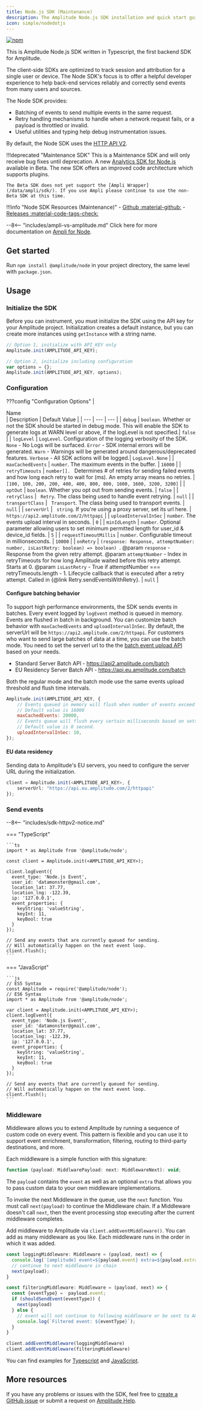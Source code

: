```yaml
---
title: Node.js SDK (Maintenance)
description: The Amplitude Node.js SDK installation and quick start guide.
icon: simple/nodedotjs
---
```


[![npm](https://img.shields.io/npm/v/@amplitude/node)](https://www.npmjs.com/package/@amplitude/node)

This is Amplitude Node.js SDK written in Typescript, the first backend SDK for Amplitude.

The client-side SDKs are optimized to track session and attribution for a single user or device. The Node SDK's focus is to offer a helpful developer experience to help back-end services reliably and correctly send events from many users and sources. 

The Node SDK provides:

- Batching of events to send multiple events in the same request.
- Retry handling mechanisms to handle when a network request fails, or a payload is throttled or invalid.
- Useful utilities and typing help debug instrumentation issues.

By default, the Node SDK uses the [HTTP API V2](../../../analytics/apis/http-v2-api).

!!!deprecated "Maintenance SDK"
    This is a Maintenance SDK and will only receive bug fixes until deprecation. A new [Analytics SDK for Node.js](../typescript-node/) available in Beta. The new SDK offers an improved code architecture which supports plugins. 
    
    The Beta SDK does not yet support the [Ampli Wrapper](/data/ampli/sdk/). If you use Ampli please continue to use the non-Beta SDK at this time.

!!!info "Node SDK Resources (Maintenance)"
    - [Github :material-github:](https://github.com/amplitude/Amplitude-Node)
    - [Releases :material-code-tags-check:](https://github.com/amplitude/Amplitude-Node/releases)

--8<-- "includes/ampli-vs-amplitude.md"
    Click here for more documentation on [Ampli for Node](./ampli.md).

## Get started

Run `npm install @amplitude/node` in your project directory, the same level with `package.json`.

## Usage

### Initialize the SDK

Before you can instrument, you must initialize the SDK using the API key for your Amplitude project.
 Initialization creates a default instance, but you can create more instances using `getInstance` with a string name.

```js
// Option 1, initialize with API_KEY only
Amplitude.init(AMPLITUDE_API_KEY);

// Option 2, initialize including configuration
var options = {};
Amplitude.init(AMPLITUDE_API_KEY, options);
```

### Configuration

???config "Configuration Options"
    | <div class="big-column">Name</div>  | Description | Default Value |
    | --- | --- | --- |
    | `debug` | `boolean`. Whether or not the SDK should be started in debug mode. This will enable the SDK to generate logs at WARN level or above, if the logLevel is not specified.| `false` |
    | `logLevel` | `LogLevel`. Configuration of the logging verbosity of the SDK.  `None` - No Logs will be surfaced. `Error` - SDK internal errors will be generated. `Warn` - Warnings will be generated around dangerous/deprecated features. `Verbose` - All SDK actions will be logged.| `LogLevel.None` |
    | `maxCachedEvents` | `number`. The maximum events in the buffer. | `16000` |
    | `retryTimeouts` | `number[]. ` Determines # of retries for sending failed events and how long each retry to wait for (ms). An empty array means no retries. | `[100, 100, 200, 200, 400, 400, 800, 800, 1600, 1600, 3200, 3200]` |
    | `optOut` | `boolean`. Whether you opt out from sending events. | `false` |
    | `retryClass` | ` Retry`. The class being used to handle event retrying.  | `null` |
    | `transportClass` | ` Transport`. The class being used to transport events. | `null` |
    | `serverUrl` | ` string`. If you're using a proxy server, set its url here. | `https://api2.amplitude.com/2/httpapi` |
    | `uploadIntervalInSec` | `number`. The events upload interval in seconds. | `0` |
    | `minIdLength` | `number`. Optional parameter allowing users to set minimum permitted length for user_id & device_id fields. | `5` |
    | `requestTimeoutMillis` | `number`. Configurable timeout in millionseconds. | `10000` |
    | `onRetry` | `(response: Response, attemptNumber: number, isLastRetry: boolean) => boolean) `. @param `response` - Response from the given retry attempt. @param `attemptNumber` - Index in retryTimeouts for how long Amplitude waited before this retry attempt. Starts at 0. @param `isLastRetry` - True if attemptNumber === retryTimeouts.length - 1. Lifecycle callback that is executed after a retry attempt. Called in {@link Retry.sendEventsWithRetry}.  | `null` |

#### Configure batching behavior

To support high performance environments, the SDK sends events in batches. Every event logged by `logEvent` method is queued in memory. Events are flushed in batch in background. You can customize batch behavior with `maxCachedEvents` and `uploadIntervalInSec`. By default, the serverUrl will be `https://api2.amplitude.com/2/httpapi`. For customers who want to send large batches of data at a time, you can use the batch mode. You need to set the serverl url to the the [batch event upload API](../../../analytics/apis/batch-event-upload-api.md) based on your needs. 

- Standard Server Batch API - https://api2.amplitude.com/batch
- EU Residency Server Batch API - https://api.eu.amplitude.com/batch

Both the regular mode and the batch mode use the same events upload threshold and flush time intervals.

```js
Amplitude.init(AMPLITUDE_API_KEY, {
    // Events queued in memory will flush when number of events exceed upload threshold
    // Default value is 16000
    maxCachedEvents: 20000,
    // Events queue will flush every certain milliseconds based on setting
    // Default value is 0 second. 
    uploadIntervalInSec: 10,
});
```

#### EU data residency

Sending data to Amplitude's EU servers, you need to configure the server URL during the initialization.

```ts
client = Amplitude.init(<AMPLITUDE_API_KEY>, {
    serverUrl: "https://api.eu.amplitude.com/2/httpapi"
});
```

### Send events

--8<-- "includes/sdk-httpv2-notice.md"

=== "TypeScript"

    ```ts
    import * as Amplitude from '@amplitude/node';

    const client = Amplitude.init(<AMPLITUDE_API_KEY>);

    client.logEvent({
      event_type: 'Node.js Event',
      user_id: 'datamonster@gmail.com',
      location_lat: 37.77,
      location_lng: -122.39,
      ip: '127.0.0.1',
      event_properties: {
        keyString: 'valueString',
        keyInt: 11,
        keyBool: true
      }
    });

    // Send any events that are currently queued for sending.
    // Will automatically happen on the next event loop.
    client.flush();
    ```

=== "JavaScript"

    ```js
    // ES5 Syntax
    const Amplitude = require('@amplitude/node');
    // ES6 Syntax
    import * as Amplitude from '@amplitude/node';

    var client = Amplitude.init(<AMPLITUDE_API_KEY>);
    client.logEvent({
      event_type: 'Node.js Event',
      user_id: 'datamonster@gmail.com',
      location_lat: 37.77,
      location_lng: -122.39,
      ip: '127.0.0.1',
      event_properties: {
        keyString: 'valueString',
        keyInt: 11,
        keyBool: true
      }
    });

    // Send any events that are currently queued for sending.
    // Will automatically happen on the next event loop.
    client.flush();
    ```

### Middleware

Middleware allows you to extend Amplitude by running a sequence of custom code on every event. This pattern is flexible and you can use it to support event enrichment, transformation, filtering, routing to third-party destinations, and more.

Each middleware is a simple function with this signature:

```js
function (payload: MiddlwarePayload: next: MiddlewareNext): void;
```

The `payload` contains the `event` as well as an optional `extra` that allows you to pass custom data to your own middleware implementations.

To invoke the next Middleware in the queue, use the `next` function. You must call `next(payload)` to continue the Middleware chain. If a Middleware doesn't call `next`, then the event processing stop executing after the current middleware completes.

Add middleware to Amplitude via `client.addEventMiddleware()`. You can add as many middleware as you like. Each middleware runs in the order in which it was added.

```ts
const loggingMiddleware: Middleware = (payload, next) => {
  console.log(`[amplitude] event=${payload.event} extra=${payload.extra}`);
  // continue to next middleware in chain
  next(payload);
}

const filteringMiddleware: Middleware = (payload, next) => {
  const {eventType} =  payload.event;
  if (shouldSendEvent(eventType)) {
    next(payload)
  } else {
    // event will not continue to following middleware or be sent to Amplitude
    console.log(`Filtered event: ${eventType}`);
  }
}

client.addEventMiddleware(loggingMiddleware)
client.addEventMiddleware(filteringMiddleware)
```

You can find examples for [Typescript](https://github.com/amplitude/ampli-examples/tree/main/browser/typescript/v1/react-app/src/middleware) and [JavaScript](https://github.com/amplitude/ampli-examples/tree/main/browser/javascript/v1/react-app/src/middleware).

## More resources

If you have any problems or issues with the SDK, feel free to [create a GitHub issue](https://github.com/amplitude/Amplitude-Node/issues/new) or submit a request on [Amplitude Help](https://help.amplitude.com/hc/en-us/requests/new).
